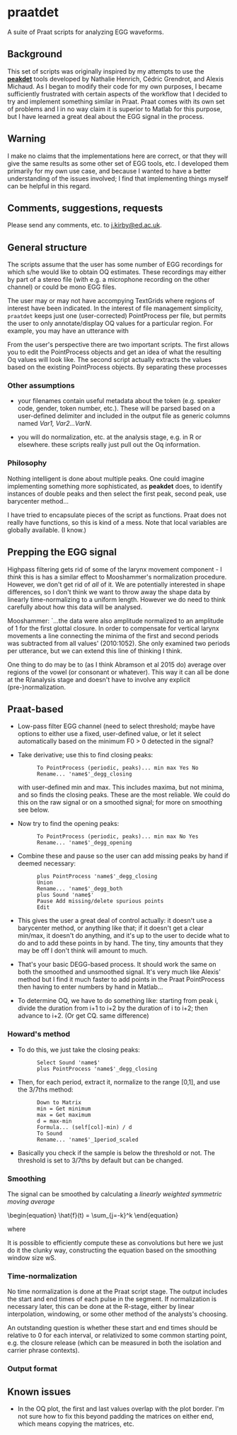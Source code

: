 # praatdet

A suite of Praat scripts for analyzing EGG waveforms.

## Background

This set of scripts was originally inspired by my attempts to use the [**peakdet**](http://voiceresearch.free.fr/egg/) tools developed by Nathalie Henrich, Cédric Grendrot, and Alexis Michaud. As I began to modify their code for my own purposes, I became sufficiently frustrated with certain aspects of the workflow that I decided to try and implement something similar in Praat. Praat comes with its own set of problems and I in no way claim it is superior to Matlab for this purpose, but I have learned a great deal about the EGG signal in the process.


## Warning

I make no claims that the implementations here are correct, or that they will give the same results as some other set of EGG tools, etc. I developed them primarily for my own use case, and because I wanted to have a better understanding of the issues involved; I find that implementing things myself can be helpful in this regard.


## Comments, suggestions, requests

Please send any comments, etc. to [j.kirby@ed.ac.uk](j.kirby@ed.ac.uk).

## General structure

The scripts assume that the user has some number of EGG recordings for which s/he would like to obtain OQ estimates. These recordings may either by part of a stereo file (with e.g. a microphone recording on the other channel) or could be mono EGG files. 

The user may or may not have accompying TextGrids where regions of interest have been indicated. In the interest of file management simplicity, ```praatdet``` keeps just one (user-corrected) PointProcess per file, but permits the user to only annotate/display OQ values for a particular region. For example, you may have an utterance with 

From the user's perspective there are two important scripts. The first allows you to edit the PointProcess objects and get an idea of what the resulting Oq values will look like. The second script actually extracts the values based on the existing PointProcess objects. By separating these processes 

### Other assumptions
- your filenames contain useful metadata about the token (e.g. speaker code, gender, token number, etc.). These will be parsed based on a user-defined delimiter and included in the output file as generic columns named *Var1, Var2...VarN*.

- you will do normalization, etc. at the analysis stage, e.g. in R or elsewhere. these scripts really just pull out the Oq information.

### Philosophy

Nothing intelligent is done about multiple peaks. One could imagine implementing something more sophisticated, as **peakdet** does, to identify instances of double peaks and then select the first peak, second peak, use barycenter method... 

I have tried to encapsulate pieces of the script as functions. Praat does not really have functions, so this is kind of a mess. Note that local variables are globally available. (I know.)

## Prepping the EGG signal

Highpass filtering gets rid of some of the larynx movement component - I *think* this is has a similar effect to Mooshammer's normalization procedure. However, we don't get rid of *all* of it. We are potentially interested in shape differences, so I don't think we want to throw away the shape data by linearly time-normalizing to a uniform length. However we do need to think carefully about how this data will be analysed. 

Mooshammer: `...the data were also amplitude normalized to an amplitude of 1 for the first glottal closure. In order to compensate for vertical larynx movements a line connecting the minima of the first and second periods was subtracted from all values' (2010:1052). She only examined two periods per utterance, but we can extend this line of thinking I think. 

One thing to do may be to (as I think Abramson et al 2015 do) average over regions of the vowel (or consonant or whatever). This way it can all be done at the R/analysis stage and doesn't have to involve any explicit (pre-)normalization. 

## Praat-based

- Low-pass filter EGG channel (need to select threshold; maybe have options to either use a fixed, user-defined value, or let it select automatically based on the minimum F0 > 0 detected in the signal?

- Take derivative; use this to find closing peaks:

            To PointProcess (periodic, peaks)... min max Yes No
            Rename... 'name$'_degg_closing 

    with user-defined min and max. This includes maxima, but not minima, and so finds the closing peaks. These are the most reliable. We could do this on the raw signal or on a smoothed signal; for more on smoothing see below.

- Now try to find the opening peaks:

            To PointProcess (periodic, peaks)... min max No Yes
            Rename... 'name$'_degg_opening

- Combine these and pause so the user can add missing peaks by hand if deemed necessary:

            plus PointProcess 'name$'_degg_closing
            Union
            Rename... 'name$'_degg_both
            plus Sound 'name$'
            Pause Add missing/delete spurious points
            Edit

- This gives the user a great deal of control actually: it doesn't use a barycenter method, or anything like that; if it doesn't get a clear min/max, it doesn't do anything, and it's up to the user to decide what to do and to add these points in by hand. The tiny, tiny amounts that they may be off I don't think will amount to much.

- That's your basic DEGG-based process. It should work the same on both the smoothed and unsmoothed signal. It's very much like Alexis' method but I find it much faster to add points in the Praat PointProcess then having to enter numbers by hand in Matlab...

- To determine OQ, we have to do something like: starting from peak i, divide the duration from i+1 to i+2 by the duration of i to i+2; then advance to i+2. (Or get CQ. same difference)

### Howard's method

- To do this, we just take the closing peaks:

            Select Sound 'name$'
            plus PointProcess 'name$'_degg_closing

- Then, for each period, extract it, normalize to the range [0,1], and use the 3/7ths method:

            Down to Matrix
            min = Get minimum
            max = Get maximum
            d = max-min
            Formula... (self[col]-min) / d
            To Sound
            Rename... 'name$'_1period_scaled

- Basically you check if the sample is below the threshold or not. The threshold is set to 3/7ths by default but can be changed. 
 
### Smoothing

The signal can be smoothed by calculating a *linearly weighted symmetric moving average*

\begin{equation}
\hat{f}(t) = \sum_{j=-k}^k
\end{equation}

where

It is possible to efficiently compute these as convolutions but here we just do it the clunky way, constructing the equation based on the smoothing window size wS.

### Time-normalization

No time normalization is done at the Praat script stage. The output includes the start and end times of each pulse in the segment. If normalization is necessary later, this can be done at the R-stage, either by linear interpolation, windowing, or some other method of the analysts's choosing. 

An outstanding question is whether these start and end times should be relative to 0 for each interval, or relativized to some common starting point, e.g. the closure release (which can be measured in both the isolation and carrier phrase contexts). 

### Output format


## Known issues

- In the OQ plot, the first and last values overlap with the plot border. I'm not sure how to fix this beyond padding the matrices on either end, which means copying the matrices, etc.